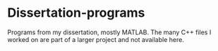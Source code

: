 # Dissertation-programs
Programs from my dissertation, mostly MATLAB. The many C++ files I worked on are part of a larger project and not available here.
